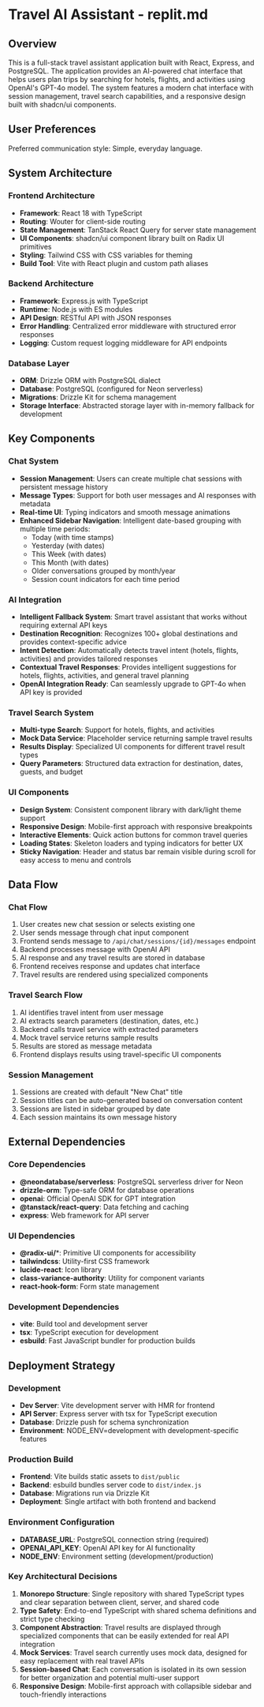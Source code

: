 # Travel AI Assistant - replit.md

## Overview

This is a full-stack travel assistant application built with React, Express, and PostgreSQL. The application provides an AI-powered chat interface that helps users plan trips by searching for hotels, flights, and activities using OpenAI's GPT-4o model. The system features a modern chat interface with session management, travel search capabilities, and a responsive design built with shadcn/ui components.

## User Preferences

Preferred communication style: Simple, everyday language.

## System Architecture

### Frontend Architecture
- **Framework**: React 18 with TypeScript
- **Routing**: Wouter for client-side routing
- **State Management**: TanStack React Query for server state management
- **UI Components**: shadcn/ui component library built on Radix UI primitives
- **Styling**: Tailwind CSS with CSS variables for theming
- **Build Tool**: Vite with React plugin and custom path aliases

### Backend Architecture
- **Framework**: Express.js with TypeScript
- **Runtime**: Node.js with ES modules
- **API Design**: RESTful API with JSON responses
- **Error Handling**: Centralized error middleware with structured error responses
- **Logging**: Custom request logging middleware for API endpoints

### Database Layer
- **ORM**: Drizzle ORM with PostgreSQL dialect
- **Database**: PostgreSQL (configured for Neon serverless)
- **Migrations**: Drizzle Kit for schema management
- **Storage Interface**: Abstracted storage layer with in-memory fallback for development

## Key Components

### Chat System
- **Session Management**: Users can create multiple chat sessions with persistent message history
- **Message Types**: Support for both user messages and AI responses with metadata
- **Real-time UI**: Typing indicators and smooth message animations
- **Enhanced Sidebar Navigation**: Intelligent date-based grouping with multiple time periods:
  - Today (with time stamps)
  - Yesterday (with dates)
  - This Week (with dates)
  - This Month (with dates)
  - Older conversations grouped by month/year
  - Session count indicators for each time period

### AI Integration
- **Intelligent Fallback System**: Smart travel assistant that works without requiring external API keys
- **Destination Recognition**: Recognizes 100+ global destinations and provides context-specific advice
- **Intent Detection**: Automatically detects travel intent (hotels, flights, activities) and provides tailored responses
- **Contextual Travel Responses**: Provides intelligent suggestions for hotels, flights, activities, and general travel planning
- **OpenAI Integration Ready**: Can seamlessly upgrade to GPT-4o when API key is provided

### Travel Search System
- **Multi-type Search**: Support for hotels, flights, and activities
- **Mock Data Service**: Placeholder service returning sample travel results
- **Results Display**: Specialized UI components for different travel result types
- **Query Parameters**: Structured data extraction for destination, dates, guests, and budget

### UI Components
- **Design System**: Consistent component library with dark/light theme support
- **Responsive Design**: Mobile-first approach with responsive breakpoints
- **Interactive Elements**: Quick action buttons for common travel queries
- **Loading States**: Skeleton loaders and typing indicators for better UX
- **Sticky Navigation**: Header and status bar remain visible during scroll for easy access to menu and controls

## Data Flow

### Chat Flow
1. User creates new chat session or selects existing one
2. User sends message through chat input component
3. Frontend sends message to `/api/chat/sessions/{id}/messages` endpoint
4. Backend processes message with OpenAI API
5. AI response and any travel results are stored in database
6. Frontend receives response and updates chat interface
7. Travel results are rendered using specialized components

### Travel Search Flow
1. AI identifies travel intent from user message
2. AI extracts search parameters (destination, dates, etc.)
3. Backend calls travel service with extracted parameters
4. Mock travel service returns sample results
5. Results are stored as message metadata
6. Frontend displays results using travel-specific UI components

### Session Management
1. Sessions are created with default "New Chat" title
2. Session titles can be auto-generated based on conversation content
3. Sessions are listed in sidebar grouped by date
4. Each session maintains its own message history

## External Dependencies

### Core Dependencies
- **@neondatabase/serverless**: PostgreSQL serverless driver for Neon
- **drizzle-orm**: Type-safe ORM for database operations
- **openai**: Official OpenAI SDK for GPT integration
- **@tanstack/react-query**: Data fetching and caching
- **express**: Web framework for API server

### UI Dependencies
- **@radix-ui/***: Primitive UI components for accessibility
- **tailwindcss**: Utility-first CSS framework
- **lucide-react**: Icon library
- **class-variance-authority**: Utility for component variants
- **react-hook-form**: Form state management

### Development Dependencies
- **vite**: Build tool and development server
- **tsx**: TypeScript execution for development
- **esbuild**: Fast JavaScript bundler for production builds

## Deployment Strategy

### Development
- **Dev Server**: Vite development server with HMR for frontend
- **API Server**: Express server with tsx for TypeScript execution
- **Database**: Drizzle push for schema synchronization
- **Environment**: NODE_ENV=development with development-specific features

### Production Build
- **Frontend**: Vite builds static assets to `dist/public`
- **Backend**: esbuild bundles server code to `dist/index.js`
- **Database**: Migrations run via Drizzle Kit
- **Deployment**: Single artifact with both frontend and backend

### Environment Configuration
- **DATABASE_URL**: PostgreSQL connection string (required)
- **OPENAI_API_KEY**: OpenAI API key for AI functionality
- **NODE_ENV**: Environment setting (development/production)

### Key Architectural Decisions

1. **Monorepo Structure**: Single repository with shared TypeScript types and clear separation between client, server, and shared code
2. **Type Safety**: End-to-end TypeScript with shared schema definitions and strict type checking
3. **Component Abstraction**: Travel results are displayed through specialized components that can be easily extended for real API integration
4. **Mock Services**: Travel search currently uses mock data, designed for easy replacement with real travel APIs
5. **Session-based Chat**: Each conversation is isolated in its own session for better organization and potential multi-user support
6. **Responsive Design**: Mobile-first approach with collapsible sidebar and touch-friendly interactions